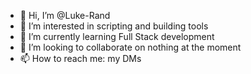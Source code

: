 - 👋 Hi, I’m @Luke-Rand
- 👀 I’m interested in scripting and building tools
- 🌱 I’m currently learning Full Stack development
- 💞️ I’m looking to collaborate on nothing at the moment
- 📫 How to reach me: my DMs

<!---
Luke-Rand/Luke-Rand is a ✨ special ✨ repository because its `README.md` (this file) appears on your GitHub profile.
You can click the Preview link to take a look at your changes.
--->
